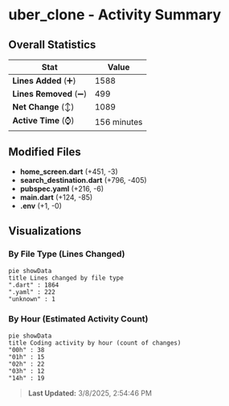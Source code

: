 # uber_clone - Activity Summary 

## Overall Statistics

| Stat                   | Value                                                             |
| ---------------------- | ----------------------------------------------------------------- |
| **Lines Added** (➕)   | 1588                                          |
| **Lines Removed** (➖) | 499                                        |
| **Net Change** (↕)    | 1089                |
| **Active Time** (⌚)   | 156 minutes |


## Modified Files
- **home_screen.dart** (+451, -3)
- **search_destination.dart** (+796, -405)
- **pubspec.yaml** (+216, -6)
- **main.dart** (+124, -85)
- **.env** (+1, -0)

## Visualizations

### By File Type (Lines Changed)

```mermaid
pie showData
title Lines changed by file type
".dart" : 1864
".yaml" : 222
"unknown" : 1
```

### By Hour (Estimated Activity Count)

```mermaid
pie showData
title Coding activity by hour (count of changes)
"00h" : 38
"01h" : 15
"02h" : 22
"03h" : 12
"14h" : 19
```


> **Last Updated:** 3/8/2025, 2:54:46 PM